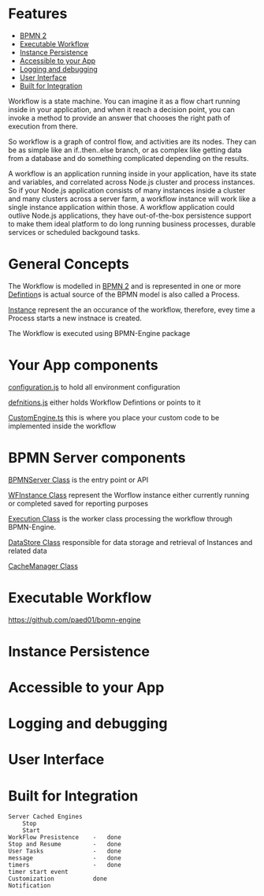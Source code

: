 Features
=========


<!-- toc -->
- [BPMN 2](#bpmn-2)
- [Executable Workflow](#executable-workflow)
- [Instance Persistence](#instance-persistence)
- [Accessible to your App](#accessible-to-your-App)
- [Logging and debugging](#logging-and-debugging)
- [User Interface](#user-interface)
- [Built for Integration](#built-for-integration)


<!-- tocstop -->

Workflow is a state machine. You can imagine it as a flow chart running inside in your application, and when it reach a decision point, you can invoke a method to provide an answer that chooses the right path of execution from there. 

So workflow is a graph of control flow, and activities are its nodes. They can be as simple like an if..then..else branch, or as complex like getting data from a database and do something complicated depending on the results.

A workflow is an application running inside in your application, have its state and variables, and correlated across Node.js cluster and process instances. So if your Node.js application consists of many instances inside a cluster and many clusters across a server farm, a workflow instance will work like a single instance application within those. A workflow application could outlive Node.js applications, they have out-of-the-box persistence support to make them ideal platform to do long running business processes, durable services or scheduled backgound tasks.

# General Concepts

The Workflow is modelled in [BPMN 2]() and is represented in one or more [Defintion]()s is actual source of the BPMN model is also called a Process.

[Instance]() represent the an occurance of the workflow, therefore, evey time a Process starts a new instnace is created.

The Workflow is executed using BPMN-Engine package

# Your App components

[configuration.js]() to hold all environment configuration

[defnitions.js]() either holds Workflow Defintions or points to it

[CustomEngine.ts]() this is where you place your custom code to be implemented inside the workflow

# BPMN Server components

[BPMNServer Class]() is the entry point or API 

[WFInstance Class]() represent the Worflow instance either currently running or completed saved for reporting purposes

[Execution Class]() is the worker class processing the workflow through BPMN-Engine.

[DataStore Class]() responsible for data storage and retrieval of Instances and related data

[CacheManager Class]() 

# Executable Workflow


https://github.com/paed01/bpmn-engine

# Instance Persistence 

# Accessible to your App

# Logging and debugging

# User Interface

# Built for Integration

	Server Cached Engines
		Stop
		Start
	WorkFlow Presistence	-	done
	Stop and Resume			-	done
	User Tasks				-	done
	message					-	done
	timers					-	done
	timer start event
	Customization			done
	Notification
		

